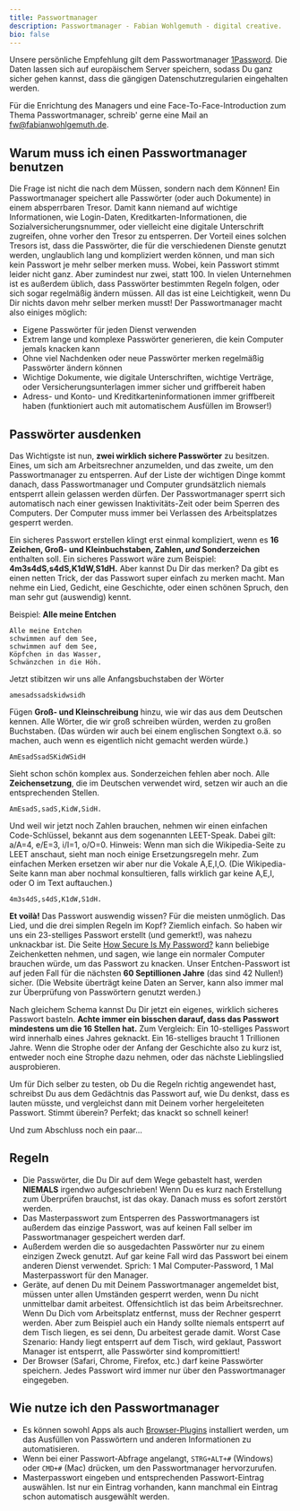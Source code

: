 ```yaml
---
title: Passwortmanager
description: Passwortmanager - Fabian Wohlgemuth - digital creative.
bio: false
---
```


Unsere persönliche Empfehlung gilt dem Passwortmanager [1Password](https://1password.com/). Die Daten lassen sich auf europäischem Server speichern, sodass Du ganz sicher gehen kannst, dass die gängigen Datenschutzregularien eingehalten werden.

Für die Enrichtung des Managers und eine Face-To-Face-Introduction zum Thema Passwortmanager, schreib' gerne eine Mail an [fw@fabianwohlgemuth.de](mailto:fw@fabianwohlgemuth.de).

## Warum muss ich einen Passwortmanager benutzen

Die Frage ist nicht die nach dem Müssen, sondern nach dem Können! Ein Passwortmanager speichert alle Passwörter (oder auch Dokumente) in einem absperrbaren Tresor. Damit kann niemand auf wichtige Informationen, wie Login-Daten, Kreditkarten-Informationen, die Sozialversicherungs­nummer, oder vielleicht eine digitale Unterschrift zugreifen, ohne vorher den Tresor zu entsperren. Der Vorteil eines solchen Tresors ist, dass die Passwörter, die für die verschiedenen Dienste genutzt werden, unglaublich lang und kompliziert werden können, und man sich kein Passwort je mehr selber merken muss. Wobei, kein Passwort stimmt leider nicht ganz. Aber zumindest nur zwei, statt 100. In vielen Unternehmen ist es außerdem üblich, dass Passwörter bestimmten Regeln folgen, oder sich sogar regelmäßig ändern müssen. All das ist eine Leichtigkeit, wenn Du Dir nichts davon mehr selber merken musst! Der Passwortmanager macht also einiges möglich:

- Eigene Passwörter für jeden Dienst verwenden
- Extrem lange und komplexe Passwörter generieren, die kein Computer jemals knacken kann
- Ohne viel Nachdenken oder neue Passwörter merken regelmäßig Passwörter ändern können
- Wichtige Dokumente, wie digitale Unterschriften, wichtige Verträge, oder Versicherungs­unterlagen immer sicher und griffbereit haben
- Adress- und Konto- und Kreditkarteninformationen immer griffbereit haben (funktioniert auch mit automatischem Ausfüllen im Browser!)

## Passwörter ausdenken

Das Wichtigste ist nun, **zwei wirklich sichere Passwörter** zu besitzen. Eines, um sich am Arbeitsrechner anzumelden, und das zweite, um den Passwort­manager zu entsperren. Auf der Liste der wichtigen Dinge kommt danach, dass Passwortmanager und Computer grundsätzlich niemals entsperrt allein gelassen werden dürfen. Der Passwort­manager sperrt sich automatisch nach einer gewissen Inaktivitäts-Zeit oder beim Sperren des Computers. Der Computer muss immer bei Verlassen des Arbeitsplatzes gesperrt werden.

Ein sicheres Passwort erstellen klingt erst einmal kompliziert, wenn es **16 Zeichen, Groß- und Kleinbuchstaben, Zahlen, _und_ Sonderzeichen** enthalten soll. Ein sicheres Passwort wäre zum Beispiel: **4m3s4dS,s4dS,K1dW,S1dH.** Aber kannst Du Dir das merken? Da gibt es einen netten Trick, der das Passwort super einfach zu merken macht. Man nehme ein Lied, Gedicht, eine Geschichte, oder einen schönen Spruch, den man sehr gut (auswendig) kennt.

Beispiel: **Alle meine Entchen**

    Alle meine Entchen
    schwimmen auf dem See,
    schwimmen auf dem See,
    Köpfchen in das Wasser,
    Schwänzchen in die Höh.

Jetzt stibitzen wir uns alle Anfangsbuchstaben der Wörter

    amesadssadskidwsidh

Fügen **Groß- und Kleinschreibung** hinzu, wie wir das aus dem Deutschen kennen. Alle Wörter, die wir groß schreiben würden, werden zu großen Buchstaben. (Das würden wir auch bei einem englischen Songtext o.ä. so machen, auch wenn es eigentlich nicht gemacht werden würde.)

    AmEsadSsadSKidWSidH

Sieht schon schön komplex aus. Sonderzeichen fehlen aber noch. Alle **Zeichensetzung**, die im Deutschen verwendet wird, setzen wir auch an die entsprechenden Stellen.

    AmEsadS,sadS,KidW,SidH.

Und weil wir jetzt noch Zahlen brauchen, nehmen wir einen einfachen Code-Schlüssel, bekannt aus dem sogenannten LEET-Speak. Dabei gilt: a/A=4, e/E=3, i/I=1, o/O=0. Hinweis: Wenn man sich die Wikipedia-Seite zu LEET anschaut, sieht man noch einige Ersetzungsregeln mehr. Zum einfachen Merken ersetzen wir aber nur die Vokale A,E,I,O. (Die Wikipedia-Seite kann man aber nochmal konsultieren, falls wirklich gar keine A,E,I, oder O im Text auftauchen.)

    4m3s4dS,s4dS,K1dW,S1dH.

**Et voilà!** Das Passwort auswendig wissen? Für die meisten unmöglich. Das Lied, und die drei simplen Regeln im Kopf? Ziemlich einfach. So haben wir uns ein 23-stelliges Passwort erstellt (und gemerkt!), was nahezu unknackbar ist. Die Seite [How Secure Is My Password?](https://howsecureismypassword.net/) kann beliebige Zeichenketten nehmen, und sagen, wie lange ein normaler Computer brauchen würde, um das Passwort zu knacken. Unser Entchen-Passwort ist auf jeden Fall für die nächsten **60 Septillionen Jahre** (das sind 42 Nullen!) sicher. (Die Website überträgt keine Daten an Server, kann also immer mal zur Überprüfung von Passwörtern genutzt werden.)

Nach gleichem Schema kannst Du Dir jetzt ein eigenes, wirklich sicheres Passwort basteln. **Achte immer ein bisschen darauf, dass das Passwort mindestens um die 16 Stellen hat.** Zum Vergleich: Ein 10-stelliges Passwort wird innerhalb eines Jahres geknackt. Ein 16-stelliges braucht 1 Trillionen Jahre. Wenn die Strophe oder der Anfang der Geschichte also zu kurz ist, entweder noch eine Strophe dazu nehmen, oder das nächste Lieblingslied ausprobieren.

Um für Dich selber zu testen, ob Du die Regeln richtig angewendet hast, schreibst Du aus dem Gedächtnis das Passwort auf, wie Du denkst, dass es lauten müsste, und vergleichst dann mit Deinem vorher hergeleiteten Passwort. Stimmt überein? Perfekt; das knackt so schnell keiner!

Und zum Abschluss noch ein paar...

## Regeln

- Die Passwörter, die Du Dir auf dem Wege gebastelt hast, werden **NIEMALS** irgendwo aufgeschrieben! Wenn Du es kurz nach Erstellung zum Überprüfen brauchst, ist das okay. Danach muss es sofort zerstört werden. 
- Das Masterpasswort zum Entsperren des Passwortmanagers ist außerdem das einzige Passwort, was auf keinen Fall selber im Passwortmanager gespeichert werden darf.
- Außerdem werden die so ausgedachten Passwörter nur zu einem einzigen Zweck genutzt. Auf gar keine Fall wird das Passwort bei einem anderen Dienst verwendet. Sprich: 1 Mal Computer-Password, 1 Mal Masterpasswort für den Manager.
- Geräte, auf denen Du mit Deinem Passwortmanager angemeldet bist, müssen unter allen Umständen gesperrt werden, wenn Du nicht unmittelbar damit arbeitest. Offensichtlich ist das beim Arbeitsrechner. Wenn Du Dich vom Arbeitsplatz entfernst, muss der Rechner gesperrt werden. Aber zum Beispiel auch ein Handy sollte niemals entsperrt auf dem Tisch liegen, es sei denn, Du arbeitest gerade damit. Worst Case Szenario: Handy liegt entsperrt auf dem Tisch, wird geklaut, Passwort Manager ist entsperrt, alle Passwörter sind kompromittiert!
- Der Browser (Safari, Chrome, Firefox, etc.) darf keine Passwörter speichern. Jedes Passwort wird immer nur über den Passwortmanager eingegeben.

## Wie nutze ich den Passwortmanager

- Es können sowohl Apps als auch [Browser-Plugins](https://1password.com/downloads/mac/#browsers) installiert werden, um das Ausfüllen von Passwörtern und anderen Informationen zu automatisieren.
- Wenn bei einer Passwort-Abfrage angelangt, `STRG+ALT+#` (Windows) oder `CMD+#` (Mac) drücken, um den Passwortmanager hervorzurufen.
- Masterpasswort eingeben und entsprechenden Passwort-Eintrag auswählen. Ist nur ein Eintrag vorhanden, kann manchmal ein Eintrag schon automatisch ausgewählt werden.
